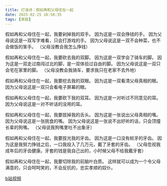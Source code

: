 ```yaml
---
title: 打油诗：假如再和父母住在一起
date: 2025-02-25 16:58:35
tags: [家庭]
---
```


假如再和父母住在一起，我要剁掉我的双手。
因为这是一双会挣钱的手。
因为父母说这是一双写字难看，只会打游戏的手。
因为父母说这是一双不会种菜，也不会做饭的笨手。
（父母没教会我怎么挣钱）

假如再和父母住在一起，我要砍去我的双脚。
因为这是一双学会了骑车的脚。
因为这是一双走过南闯过北的脚，是一双体验过自由的脚。
因为父母说这是一双只会宅在家里的脚。
（父母没教会我骑车，要求我只在老家不去外地）

假如再和父母住在一起，我要挖去我的双眼。
因为这是一双看清父母真相的眼。
因为父母说这是一双只会看电子屏幕的眼。

假如再和父母住在一起，我要砍下我的双耳。
因为这是一对听过不同意见的耳。
因为父母说这是一对不听话的没用的耳。

假如再和父母住在一起，我要拔掉我的舌头。
因为这是一张说出父母真相的嘴。
因为父母说这是一张挑食的嘴。
因为父母说这是一张说不出好听的话，只会顶撞长辈的狗嘴。
（父母说我狗嘴里吐不出象牙）

假如再和父母住在一起，我要拔光我的牙齿。
因为这是一口没有蛀牙的牙齿。
因为这是我努力挣钱之后，一口我投入了几万元，戴了牙套的牙齿。
（父母忽视我成年后的牙齿健康。牙套的钱是我自己出的，小时候父母不给我戴牙套）

假如再和父母住在一起，我要切除我的前脑叶白质。
这样就可以成为一个令父母满意的，只会呵呵笑的，不会反抗的，忠实孝顺的奴仆。


[b站视频](https://www.bilibili.com/video/BV1jsPeebESc)

